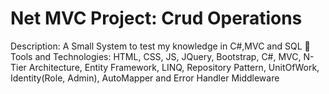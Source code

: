 # Net MVC Project: Crud Operations
 Description: A Small System to test my knowledge in C#,MVC and SQL  Tools and Technologies: HTML, CSS, JS, JQuery, Bootstrap, C#, MVC, N-Tier Architecture, Entity Framework, LINQ, Repository Pattern, UnitOfWork, Identity(Role, Admin), AutoMapper and Error Handler Middleware
